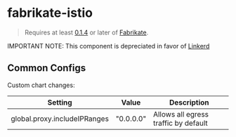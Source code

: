 # fabrikate-istio

> Requires at least [0.1.4](https://github.com/microsoft/fabrikate/releases) or later of [Fabrikate](https://github.com/microsoft/fabrikate).

IMPORTANT NOTE:  This component is depreciated in favor of [Linkerd](../linkerd)

## Common Configs

Custom chart changes:

| Setting                      | Value     | Description                          |
| ---------------------------- | --------- | ------------------------------------ |
| global.proxy.includeIPRanges | "0.0.0.0" | Allows all egress traffic by default |
